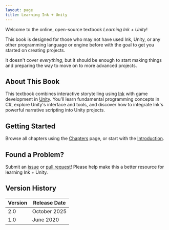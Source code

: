 ```yaml
---
layout: page
title: Learning Ink + Unity
---
```


Welcome to the online, open-source textbook *Learning Ink + Unity*!

This book is designed for those who may not have used Ink, Unity, or any other programming language or engine before with the goal to get you started on creating projects.

It doesn't cover *everything*, but it should be enough to start making things and preparing the way to move on to more advanced projects.

## About This Book

This textbook combines interactive storytelling using [Ink](https://github.com/inkle/ink) with game development in [Unity](https://unity.com/). You'll learn fundamental programming concepts in C#, explore Unity's interface and tools, and discover how to integrate Ink's powerful narrative scripting into Unity projects.

## Getting Started

Browse all chapters using the [Chapters](/chapters/) page, or start with the [Introduction](/chapters/introduction/).

## Found a Problem?

Submit an [issue](https://github.com/videlais/learning-ink-unity/issues) or [pull request](https://github.com/videlais/learning-ink-unity/pulls)! Please help make this a better resource for learning Ink + Unity.

## Version History

| Version | Release Date |
|---------|--------------|
| 2.0     | October 2025 |
| 1.0     | June 2020    |
